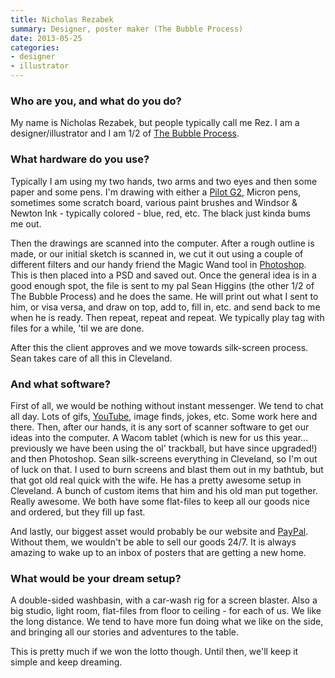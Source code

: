 ```yaml
---
title: Nicholas Rezabek
summary: Designer, poster maker (The Bubble Process)
date: 2013-05-25
categories:
- designer
- illustrator
---
```


### Who are you, and what do you do?

My name is Nicholas Rezabek, but people typically call me Rez. I am a designer/illustrator and I am 1/2 of [The Bubble Process](http://thebubbleprocess.com/ "Nicholas and Sean's design firm.").

### What hardware do you use?

Typically I am using my two hands, two arms and two eyes and then some paper and some pens. I'm drawing with either a [Pilot G2][g2.2], Micron pens, sometimes some scratch board, various paint brushes and Windsor & Newton Ink - typically colored - blue, red, etc. The black just kinda bums me out.

Then the drawings are scanned into the computer. After a rough outline is made, or our initial sketch is scanned in, we cut it out using a couple of different filters and our handy friend the Magic Wand tool in [Photoshop][]. This is then placed into a PSD and saved out. Once the general idea is in a good enough spot, the file is sent to my pal Sean Higgins (the other 1/2 of The Bubble Process) and he does the same. He will print out what I sent to him, or visa versa, and draw on top, add to, fill in, etc. and send back to me when he is ready. Then repeat, repeat and repeat. We typically play tag with files for a while, 'til we are done.

After this the client approves and we move towards silk-screen process. Sean takes care of all this in Cleveland. 

### And what software?

First of all, we would be nothing without instant messenger. We tend to chat all day. Lots of gifs, [YouTube][], image finds, jokes, etc. Some work here and there. Then, after our hands, it is any sort of scanner software to get our ideas into the computer. A Wacom tablet (which is new for us this year... previously we have been using the ol' trackball, but have since upgraded!) and then Photoshop. Sean silk-screens everything in Cleveland, so I'm out of luck on that. I used to burn screens and blast them out in my bathtub, but that got old real quick with the wife. He has a pretty awesome setup in Cleveland. A bunch of custom items that him and his old man put together. Really awesome. We both have some flat-files to keep all our goods nice and ordered, but they fill up fast.

And lastly, our biggest asset would probably be our website and [PayPal][]. Without them, we wouldn't be able to sell our goods 24/7. It is always amazing to wake up to an inbox of posters that are getting a new home.

### What would be your dream setup?

A double-sided washbasin, with a car-wash rig for a screen blaster. Also a big studio, light room, flat-files from floor to ceiling - for each of us. We like the long distance. We tend to have more fun doing what we like on the side, and bringing all our stories and adventures to the table. 

This is pretty much if we won the lotto though. Until then, we'll keep it simple and keep dreaming.

[g2.2]: https://www.jetpens.com/Pilot-G2-Original-Gel-Pens/ct/610 "A pen."
[paypal]: http://web.archive.org/web/20201023154254/https://www.paypal.com/cn/home "A payment service."
[photoshop]: https://www.adobe.com/products/photoshop.html "A bitmap image editor."
[youtube]: https://www.youtube.com/ "A web site for watching 80's TV commercials and bad mashups."
